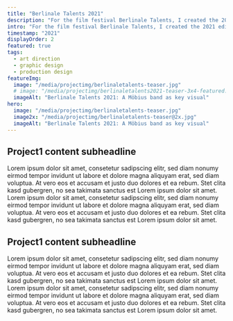```yaml
---
title: "Berlinale Talents 2021"
description: "For the film festival Berlinale Talents, I created the 2021 edition’s key visuals, running under the topic of DREAMS."
intro: "For the film festival Berlinale Talents, I created the 2021 edition’s key visuals, running under the topic of DREAMS. My role spanned from ideation to art direction to production design."
timestamp: "2021"
displayOrder: 2
featured: true
tags:
  - art direction
  - graphic design
  - production design
featureImg:
  image: "/media/projectimg/berlinaletalents-teaser.jpg"
  # image: "/media/projectimg/berlinaletalents2021-teaser-3x4-featured.jpg"
  imageAlt: "Berlinale Talents 2021: A Möbius band as key visual"
hero:
  image: "/media/projectimg/berlinaletalents-teaser.jpg"
  image2x: "/media/projectimg/berlinaletalents-teaser@2x.jpg"
  imageAlt: "Berlinale Talents 2021: A Möbius band as key visual"
---
```


## Project1 content subheadline

Lorem ipsum dolor sit amet, consetetur sadipscing elitr, sed diam nonumy eirmod tempor invidunt ut labore et dolore magna aliquyam erat, sed diam voluptua. At vero eos et accusam et justo duo dolores et ea rebum. Stet clita kasd gubergren, no sea takimata sanctus est Lorem ipsum dolor sit amet. Lorem ipsum dolor sit amet, consetetur sadipscing elitr, sed diam nonumy eirmod tempor invidunt ut labore et dolore magna aliquyam erat, sed diam voluptua. At vero eos et accusam et justo duo dolores et ea rebum. Stet clita kasd gubergren, no sea takimata sanctus est Lorem ipsum dolor sit amet. 

## Project1 content subheadline

Lorem ipsum dolor sit amet, consetetur sadipscing elitr, sed diam nonumy eirmod tempor invidunt ut labore et dolore magna aliquyam erat, sed diam voluptua. At vero eos et accusam et justo duo dolores et ea rebum. Stet clita kasd gubergren, no sea takimata sanctus est Lorem ipsum dolor sit amet. Lorem ipsum dolor sit amet, consetetur sadipscing elitr, sed diam nonumy eirmod tempor invidunt ut labore et dolore magna aliquyam erat, sed diam voluptua. At vero eos et accusam et justo duo dolores et ea rebum. Stet clita kasd gubergren, no sea takimata sanctus est Lorem ipsum dolor sit amet. 